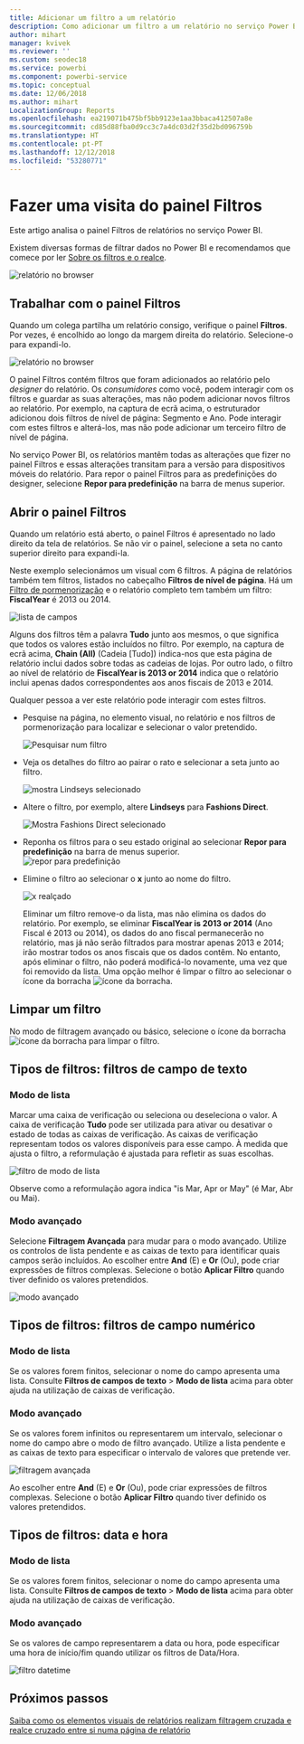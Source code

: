 ```yaml
---
title: Adicionar um filtro a um relatório
description: Como adicionar um filtro a um relatório no serviço Power BI para consumidores
author: mihart
manager: kvivek
ms.reviewer: ''
ms.custom: seodec18
ms.service: powerbi
ms.component: powerbi-service
ms.topic: conceptual
ms.date: 12/06/2018
ms.author: mihart
LocalizationGroup: Reports
ms.openlocfilehash: ea219071b475bf5bb9123e1aa3bbaca412507a8e
ms.sourcegitcommit: cd85d88fba0d9cc3c7a4dc03d2f35d2bd096759b
ms.translationtype: HT
ms.contentlocale: pt-PT
ms.lasthandoff: 12/12/2018
ms.locfileid: "53280771"
---
```

# <a name="take-a-tour-of-the-report-filters-pane"></a>Fazer uma visita do painel Filtros
Este artigo analisa o painel Filtros de relatórios no serviço Power BI.

Existem diversas formas de filtrar dados no Power BI e recomendamos que comece por ler [Sobre os filtros e o realce](../power-bi-reports-filters-and-highlighting.md).

![relatório no browser](media/end-user-report-filter/power-bi-browser.png)

## <a name="working-with-the-report-filters-pane"></a>Trabalhar com o painel Filtros
Quando um colega partilha um relatório consigo, verifique o painel **Filtros**. Por vezes, é encolhido ao longo da margem direita do relatório. Selecione-o para expandi-lo.   

![relatório no browser](media/end-user-report-filter/power-bi-expanded.png)

O painel Filtros contém filtros que foram adicionados ao relatório pelo *designer* do relatório. Os *consumidores* como você, podem interagir com os filtros e guardar as suas alterações, mas não podem adicionar novos filtros ao relatório. Por exemplo, na captura de ecrã acima, o estruturador adicionou dois filtros de nível de página: Segmento e Ano. Pode interagir com estes filtros e alterá-los, mas não pode adicionar um terceiro filtro de nível de página.

No serviço Power BI, os relatórios mantêm todas as alterações que fizer no painel Filtros e essas alterações transitam para a versão para dispositivos móveis do relatório. Para repor o painel Filtros para as predefinições do designer, selecione **Repor para predefinição** na barra de menus superior.     

## <a name="open-the-filters-pane"></a>Abrir o painel Filtros
Quando um relatório está aberto, o painel Filtros é apresentado no lado direito da tela de relatórios. Se não vir o painel, selecione a seta no canto superior direito para expandi-la.  

Neste exemplo selecionámos um visual com 6 filtros. A página de relatórios também tem filtros, listados no cabeçalho **Filtros de nível de página**. Há um [Filtro de pormenorização](../power-bi-report-add-filter.md) e o relatório completo tem também um filtro:  **FiscalYear** é 2013 ou 2014.

![lista de campos](media/end-user-report-filter/power-bi-filter-list.png)

Alguns dos filtros têm a palavra **Tudo** junto aos mesmos, o que significa que todos os valores estão incluídos no filtro.  Por exemplo, na captura de ecrã acima, **Chain (All)** (Cadeia [Tudo]) indica-nos que esta página de relatório inclui dados sobre todas as cadeias de lojas.  Por outro lado, o filtro ao nível de relatório de **FiscalYear is 2013 or 2014** indica que o relatório inclui apenas dados correspondentes aos anos fiscais de 2013 e 2014.

Qualquer pessoa a ver este relatório pode interagir com estes filtros.

- Pesquise na página, no elemento visual, no relatório e nos filtros de pormenorização para localizar e selecionar o valor pretendido. 

    ![Pesquisar num filtro](media/end-user-report-filter/power-bi-filter-search.png)

- Veja os detalhes do filtro ao pairar o rato e selecionar a seta junto ao filtro.
  
   ![mostra Lindseys selecionado](media/end-user-report-filter/power-bi-expan-filter.png)
* Altere o filtro, por exemplo, altere **Lindseys** para **Fashions Direct**.
  
     ![Mostra Fashions Direct selecionado](media/end-user-report-filter/power-bi-filter-chain.png)

* Reponha os filtros para o seu estado original ao selecionar **Repor para predefinição** na barra de menus superior.    
    ![repor para predefinição](media/end-user-report-filter/power-bi-reset-to-default.png)
    
* Elimine o filtro ao selecionar o **x** junto ao nome do filtro.
  
    ![x realçado](media/end-user-report-filter/power-bi-delete-filter.png)

  Eliminar um filtro remove-o da lista, mas não elimina os dados do relatório.  Por exemplo, se eliminar **FiscalYear is 2013 or 2014** (Ano Fiscal é 2013 ou 2014), os dados do ano fiscal permanecerão no relatório, mas já não serão filtrados para mostrar apenas 2013 e 2014; irão mostrar todos os anos fiscais que os dados contêm.  No entanto, após eliminar o filtro, não poderá modificá-lo novamente, uma vez que foi removido da lista. Uma opção melhor é limpar o filtro ao selecionar o ícone da borracha ![ícone da borracha](media/end-user-report-filter/power-bi-eraser-icon.png).
  
  



## <a name="clear-a-filter"></a>Limpar um filtro
 No modo de filtragem avançado ou básico, selecione o ícone da borracha  ![ícone da borracha](media/end-user-report-filter/pbi_erasericon.jpg) para limpar o filtro. 


## <a name="types-of-filters-text-field-filters"></a>Tipos de filtros: filtros de campo de texto
### <a name="list-mode"></a>Modo de lista
Marcar uma caixa de verificação ou seleciona ou deseleciona o valor. A caixa de verificação **Tudo** pode ser utilizada para ativar ou desativar o estado de todas as caixas de verificação. As caixas de verificação representam todos os valores disponíveis para esse campo.  À medida que ajusta o filtro, a reformulação é ajustada para refletir as suas escolhas. 

![filtro de modo de lista](media/end-user-report-filter/power-bi-restatement-new.png)

Observe como a reformulação agora indica "is Mar, Apr or May" (é Mar, Abr ou Mai).

### <a name="advanced-mode"></a>Modo avançado
Selecione **Filtragem Avançada** para mudar para o modo avançado. Utilize os controlos de lista pendente e as caixas de texto para identificar quais campos serão incluídos. Ao escolher entre **And** (E) e **Or** (Ou), pode criar expressões de filtros complexas. Selecione o botão **Aplicar Filtro** quando tiver definido os valores pretendidos.  

![modo avançado](media/end-user-report-filter/power-bi-advanced.png)

## <a name="types-of-filters-numeric-field-filters"></a>Tipos de filtros: filtros de campo numérico
### <a name="list-mode"></a>Modo de lista
Se os valores forem finitos, selecionar o nome do campo apresenta uma lista.  Consulte **Filtros de campos de texto** &gt; **Modo de lista** acima para obter ajuda na utilização de caixas de verificação.   

### <a name="advanced-mode"></a>Modo avançado
Se os valores forem infinitos ou representarem um intervalo, selecionar o nome do campo abre o modo de filtro avançado. Utilize a lista pendente e as caixas de texto para especificar o intervalo de valores que pretende ver. 

![filtragem avançada](media/end-user-report-filter/power-bi-dropdown-and-text.png)

Ao escolher entre **And** (E) e **Or** (Ou), pode criar expressões de filtros complexas. Selecione o botão **Aplicar Filtro** quando tiver definido os valores pretendidos.

## <a name="types-of-filters-date-and-time"></a>Tipos de filtros: data e hora
### <a name="list-mode"></a>Modo de lista
Se os valores forem finitos, selecionar o nome do campo apresenta uma lista.  Consulte **Filtros de campos de texto** &gt; **Modo de lista** acima para obter ajuda na utilização de caixas de verificação.   

### <a name="advanced-mode"></a>Modo avançado
Se os valores de campo representarem a data ou hora, pode especificar uma hora de início/fim quando utilizar os filtros de Data/Hora.  

![filtro datetime](media/end-user-report-filter/pbi_date-time-filters.png)


## <a name="next-steps"></a>Próximos passos
[Saiba como os elementos visuais de relatórios realizam filtragem cruzada e realce cruzado entre si numa página de relatório](end-user-interactions.md)